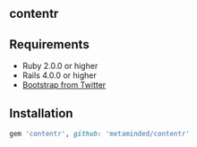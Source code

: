 ## contentr

## Requirements

* Ruby 2.0.0 or higher
* Rails 4.0.0 or higher
* [Bootstrap from Twitter](http://getbootstrap.com)

## Installation

```ruby
gem 'contentr', github: 'metaminded/contentr'
```
